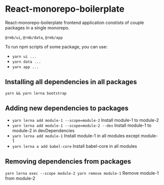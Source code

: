 # React-monorepo-boilerplate

React-monorepo-boilerplate frontend application constists of couple packages in a single monorepo.

`@rmb/ui`, `@rmb/data`, `@rmb/app`

To run npm scripts of some package, you can use:

- `yarn ui ...`
- `yarn data ...`
- `yarn app ...`

## Installing all dependencies in all packages

```
yarn && yarn lerna bootstrap
```

## Adding new dependencies to packages

- `yarn lerna add module-1 --scope=module-2` Install module-1 to module-2
- `yarn lerna add module-1 --scope=module-2 --dev` Install module-1 to module-2 in devDependencies
- `yarn lerna add module-1` Install module-1 in all modules except module-1
- `yarn lerna a add babel-core` Install babel-core in all modules

## Removing dependencies from packages

`yarn lerna exec --scope module-2 yarn remove module-1` Remove module-1 from module-2
